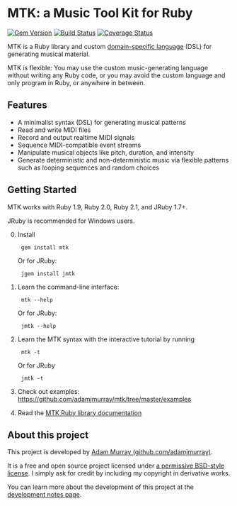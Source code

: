 MTK: a Music Tool Kit for Ruby
===

[![Gem Version](https://badge.fury.io/rb/mtk.png)](http://badge.fury.io/rb/mtk) [![Build Status](https://travis-ci.org/adamjmurray/mtk.png?branch=master)](https://travis-ci.org/adamjmurray/mtk) [![Coverage Status](https://coveralls.io/repos/adamjmurray/mtk/badge.png?branch=master)](https://coveralls.io/r/adamjmurray/mtk?branch=master)

MTK is a Ruby library and custom [domain-specific language](https://en.wikipedia.org/wiki/Domain-specific_language) (DSL) for generating musical material.

MTK is flexible: You may use the custom music-generating language without writing any Ruby code, or you may avoid the custom language
 and only program in Ruby, or anywhere in between.


Features
--------

* A minimalist syntax (DSL) for generating musical patterns
* Read and write MIDI files
* Record and output realtime MIDI signals
* Sequence MIDI-compatible event streams
* Manipulate musical objects like pitch, duration, and intensity
* Generate deterministic and non-deterministic music via flexible patterns such as looping sequences and random choices


Getting Started
---------------

MTK works with Ruby 1.9, Ruby 2.0, Ruby 2.1, and JRuby 1.7+.

JRuby is recommended for Windows users.

0. Install

        gem install mtk

    Or for JRuby:

        jgem install jmtk

0. Learn the command-line interface:

        mtk --help

    Or for JRuby:

        jmtk --help

0. Learn the MTK syntax with the interactive tutorial by running

        mtk -t

    Or for JRuby

        jmtk -t

0. Check out examples: https://github.com/adamjmurray/mtk/tree/master/examples

0. Read the [MTK Ruby library documentation](http://rubydoc.info/github/adamjmurray/mtk/master/frames)


About this project
------------------

This project is developed by [Adam Murray (github.com/adamjmurray)](http://github.com/adamjmurray).

It is a free and open source project licensed under [a permissive BSD-style license](https://raw.github.com/adamjmurray/mtk/master/LICENSE.txt).
I simply ask for credit by including my copyright in derivative works.

You can learn more about the development of this project at the [development notes page](https://github.com/adamjmurray/mtk/blob/master/DEVELOPMENT_NOTES.md).